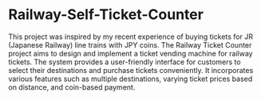 # Railway-Self-Ticket-Counter
This project was inspired by my recent experience of buying tickets for JR (Japanese Railway) line trains with JPY coins. The Railway Ticket Counter project aims to design and implement a ticket vending machine for railway tickets. The system provides a user-friendly interface for customers to select their destinations and purchase tickets conveniently. It incorporates various features such as multiple destinations, varying ticket prices based on distance, and coin-based payment.
